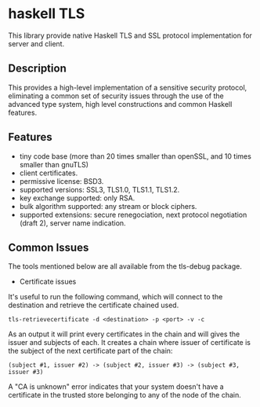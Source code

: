 haskell TLS
===========

This library provide native Haskell TLS and SSL protocol implementation for server and client.

Description
-----------

This provides a high-level implementation of a sensitive security protocol,
eliminating a common set of security issues through the use of the advanced
type system, high level constructions and common Haskell features.

Features
--------

* tiny code base (more than 20 times smaller than openSSL, and 10 times smaller than gnuTLS)
* client certificates.
* permissive license: BSD3.
* supported versions: SSL3, TLS1.0, TLS1.1, TLS1.2.
* key exchange supported: only RSA.
* bulk algorithm supported: any stream or block ciphers.
* supported extensions: secure renegociation, next protocol negotiation (draft 2), server name indication.

Common Issues
-------------

The tools mentioned below are all available from the tls-debug package.

* Certificate issues

It's useful to run the following command, which will connect to the destination and
retrieve the certificate chained used.

    tls-retrievecertificate -d <destination> -p <port> -v -c

As an output it will print every certificates in the chain and will gives the issuer and subjects of each.
It creates a chain where issuer of certificate is the subject of the next certificate part of the chain:

    (subject #1, issuer #2) -> (subject #2, issuer #3) -> (subject #3, issuer #3)

A "CA is unknown" error indicates that your system doesn't have a certificate in
the trusted store belonging to any of the node of the chain.

